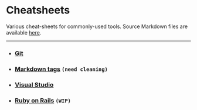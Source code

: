 # Cheatsheets

Various cheat-sheets for commonly-used tools.
Source Markdown files are available [here](https://vincent-clipet.github.io/cheatsheets/).

---

- ### [Git](./git)
- ### [Markdown tags](./markdown) `(need cleaning)`
- ### [Visual Studio](./visual-studio)
- ### [Ruby on Rails](./ruby-on-rails) `(WIP)`
